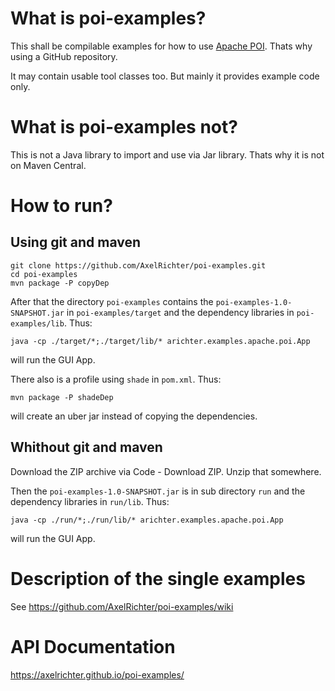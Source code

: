 # What is poi-examples?
This shall be compilable examples for how to use [Apache POI](https://poi.apache.org/). Thats why using a GitHub repository.

It may contain usable tool classes too. But mainly it provides example code only.

# What is poi-examples not?
This is not a Java library to import and use via Jar library. Thats why it is not on Maven Central.

# How to run?
## Using git and maven

    git clone https://github.com/AxelRichter/poi-examples.git
    cd poi-examples
    mvn package -P copyDep

After that the directory `poi-examples` contains the `poi-examples-1.0-SNAPSHOT.jar` in `poi-examples/target` 
and the dependency libraries in `poi-examples/lib`. Thus:

    java -cp ./target/*;./target/lib/* arichter.examples.apache.poi.App
    
will run the GUI App.

There also is a profile using `shade` in `pom.xml`. Thus:

    mvn package -P shadeDep
        
will create an uber jar instead of copying the dependencies.

## Whithout git and maven
Download the ZIP archive via Code - Download ZIP. Unzip that somewhere.

Then the `poi-examples-1.0-SNAPSHOT.jar` is in sub directory `run` 
and the dependency libraries in `run/lib`. Thus:

    java -cp ./run/*;./run/lib/* arichter.examples.apache.poi.App

will run the GUI App.
      

# Description of the single examples
See https://github.com/AxelRichter/poi-examples/wiki

# API Documentation
https://axelrichter.github.io/poi-examples/
